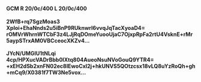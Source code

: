 #### GCM R 20/0c/400 L 20/0c/400
**2WfB+rq7SgzMoas3**<br/>**Xploi+EhaNnds2u5iBnP9RUknwrl6vvqJqTacXyoaD4=**<br/>**rOMVrWhrnWTCbF3z4LJjRqDOmeYuooUjaC7OjxpRpFa2rtU4VsknE+rMr5aypSTrxAM0VBCceocXKZv4...**<br/><br/>
**JYcN/UMGIU1tNLqi**<br/>**4cp/HPXucVADrBbb0lXtq804AueoNsuNVoGouQ9YTR4=**<br/>**+xEH2dSb2xnFN02ec8IEwoCxI2j+hkUNVS5QOtzcsx18vLQ8uYzRoQh+gh+mCq9/X0381f7TW3Ne5vox...**